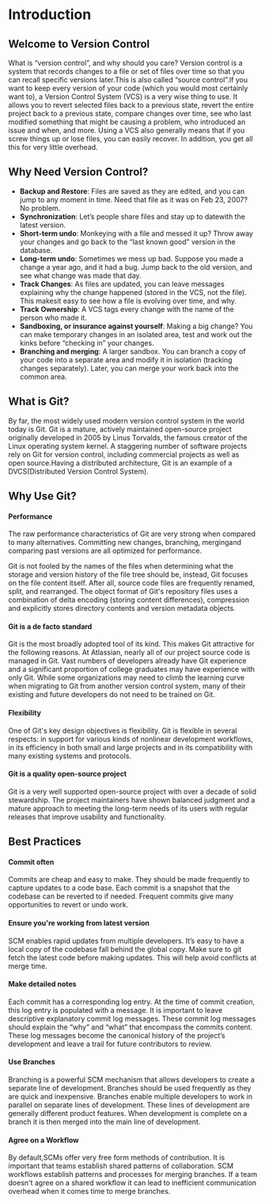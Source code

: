 # Introduction

## Welcome to Version Control

What is “version control”, and why should you care? Version control is a system that records changes to a file or set of files over time so that you can recall specific versions later.This is also called “source control”.If you want to keep every version of your code (which you would most certainly want to), a Version Control System (VCS) is a very wise thing to use. It allows you to revert selected files back to a previous state, revert the entire project back to a previous state, compare changes over time, see who last modified something that might be causing a problem, who introduced an issue and when, and more. Using a VCS also generally means that if you screw things up or lose files, you can easily recover. In addition, you get all this for very little overhead. 

## Why Need Version Control?

- **Backup and Restore**: Files are saved as they are edited, and you can jump to any moment in time. Need that file as it was on Feb 23, 2007? No problem.
- **Synchronization**: Let’s people share files and stay up to datewith the latest version.
- **Short-term undo**: Monkeying with a file and messed it up? Throw away your changes and go back to the “last known good” version in the database.
- **Long-term undo**: Sometimes we mess up bad. Suppose you made a change a year ago, and it had a bug. Jump back to the old version, and see what change was made that day.
- **Track Changes**: As files are updated, you can leave messages explaining why the change happened (stored in the VCS, not the file). This makesit easy to see how a file is evolving over time, and why.
- **Track Ownership**: A VCS tags every change with the name of the person who made it.
- **Sandboxing, or insurance against yourself**: Making a big change? You can make temporary changes in an isolated area, test and work out the kinks before “checking in” your changes.
- **Branching and merging**: A larger sandbox. You can branch a copy of your code into a separate area and modify it in isolation (tracking changes separately). Later, you can merge your work back into the common area.

## What is Git?

By far, the most widely used modern version control system in the world today is Git. Git is a mature, actively maintained open-source project originally developed in 2005 by Linus Torvalds, the famous creator of the Linux operating system kernel. A staggering number of software projects rely on Git for version control, including commercial projects as well as open source.Having a distributed architecture, Git is an example of a DVCS(Distributed Version Control System).

## Why Use Git?

#### Performance

The raw performance characteristics of Git are very strong when compared to many alternatives. Committing new changes, branching, mergingand comparing past versions are all optimized for performance.

Git is not fooled by the names of the files when determining what the storage and version history of the file tree should be, instead, Git focuses on the file content itself. After all, source code files are frequently renamed, split, and rearranged. The object format of Git's repository files uses a combination of delta encoding (storing content differences), compression and explicitly stores directory contents and version metadata objects.

#### Git is a de facto standard

Git is the most broadly adopted tool of its kind. This makes Git attractive for the following reasons. At Atlassian, nearly all of our project source code is managed in Git.
Vast numbers of developers already have Git experience and a significant proportion of college graduates may have experience with only Git. While some organizations may need to climb the learning curve when migrating to Git from another version control system, many of their existing and future developers do not need to be trained on Git.

#### Flexibility

One of Git's key design objectives is flexibility. Git is flexible in several respects: in support for various kinds of nonlinear development workflows, in its efficiency in both small and large projects and in its compatibility with many existing systems and protocols.

#### Git is a quality open-source project

Git is a very well supported open-source project with over a decade of solid stewardship. The project maintainers have shown balanced judgment and a mature approach to meeting the long-term needs of its users with regular releases that improve usability and functionality.

## Best Practices

#### Commit often

Commits are cheap and easy to make. They should be made frequently to capture updates to a code base. Each commit is a snapshot that the codebase can be reverted to if needed. Frequent commits give many opportunities to revert or undo work.

#### Ensure you're working from latest version

SCM enables rapid updates from multiple developers. It’s easy to have a local copy of the codebase fall behind the global copy. Make sure to git fetch the latest code before making updates. This will help avoid conflicts at merge time.

#### Make detailed notes

Each commit has a corresponding log entry. At the time of commit creation, this log entry is populated with a message. It is important to leave descriptive explanatory commit log messages. These commit log messages should explain the “why” and “what” that encompass the commits content. These log messages become the canonical history of the project’s development and leave a trail for future contributors to review.

#### Use Branches

Branching is a powerful SCM mechanism that allows developers to create a separate line of development. Branches should be used frequently as they are quick and inexpensive. Branches enable multiple developers to work in parallel on separate lines of development. These lines of development are generally different product features. When development is complete on a branch it is then merged into the main line of development.

#### Agree on a Workflow

By default,SCMs offer very free form methods of contribution. It is important that teams establish shared patterns of collaboration. SCM workflows establish patterns and processes for merging branches. If a team doesn't agree on a shared workflow it can lead to inefficient communication overhead when it comes time to merge branches.